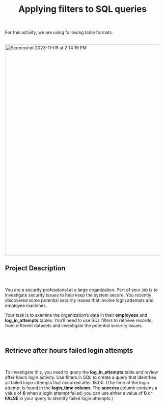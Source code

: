 <h1 align='center'>Applying filters to SQL queries</h1> <br />
<p> For this activity, we are using following table formats.
</p> <br />
<img width="684" alt="Screenshot 2023-11-09 at 2 14 19 PM" src="https://github.com/Sukhmansingh18/FilterstoSQLquery/assets/139189335/4799ef20-04af-4da1-a615-f00b37559617"><br />
<h2 align='left'> Project Description</h2><br />
<p font-family: MyCustomMonoFont, monospace>You are a security professional at a large organization. Part of your job is to investigate security issues to help keep the system secure. You recently discovered some potential security issues that involve login attempts and employee machines.

Your task is to examine the organization’s data in their <b>employees</b> and <b>log_in_attempts</b> tables. You’ll need to use SQL filters to retrieve records from different datasets and investigate the potential security issues.</p> <br/>

<h2 align='left' >Retrieve after hours failed login attempts</h2><br />
<p>To investigate this, you need to query the <b>log_in_attempts</b> table and review after hours login activity. Use filters in SQL to create a query that identifies all failed login attempts that occurred after 18:00. (The time of the login attempt is found in the <b>login_time column</b>. The <b>success</b> column contains a value of <b>0</b> when a login attempt failed; you can use either a value of <b>0</b> or <b>FALSE</b> in your query to identify failed login attempts.)
</p><br/>


